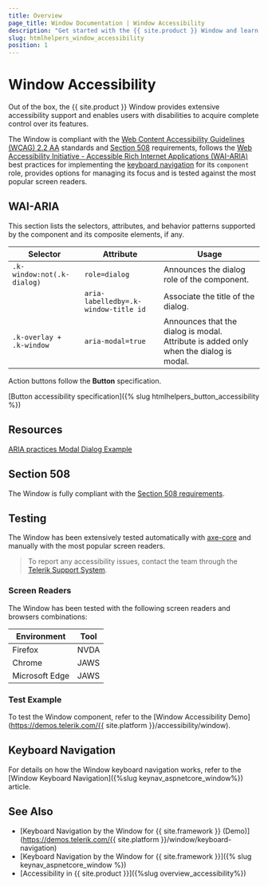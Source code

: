 ```yaml
---
title: Overview
page_title: Window Documentation | Window Accessibility
description: "Get started with the {{ site.product }} Window and learn about its accessibility support for WAI-ARIA, Section 508, and WCAG 2.2."
slug: htmlhelpers_window_accessibility
position: 1
---
```


# Window Accessibility





Out of the box, the {{ site.product }} Window provides extensive accessibility support and enables users with disabilities to acquire complete control over its features.


The Window is compliant with the [Web Content Accessibility Guidelines (WCAG) 2.2 AA](https://www.w3.org/TR/WCAG22/) standards and [Section 508](https://www.section508.gov/) requirements, follows the [Web Accessibility Initiative - Accessible Rich Internet Applications (WAI-ARIA)](https://www.w3.org/WAI/ARIA/apg/) best practices for implementing the [keyboard navigation](#keyboard-navigation) for its `component` role, provides options for managing its focus and is tested against the most popular screen readers.

## WAI-ARIA


This section lists the selectors, attributes, and behavior patterns supported by the component and its composite elements, if any.

| Selector | Attribute | Usage |
| -------- | --------- | ----- |
| `.k-window:not(.k-dialog)` | `role=dialog` | Announces the dialog role of the component. |
|  | `aria-labelledby=.k-window-title id` | Associate the title of the dialog. |
| `.k-overlay + .k-window` | `aria-modal=true` | Announces that the dialog is modal. Attribute is added only when the dialog is modal. |


Action buttons follow the **Button** specification.

[Button accessibility specification]({% slug htmlhelpers_button_accessibility %})

## Resources

[ARIA practices Modal Dialog Example](https://www.w3.org/WAI/ARIA/apg/example-index/dialog-modal/dialog)

## Section 508


The Window is fully compliant with the [Section 508 requirements](http://www.section508.gov/).

## Testing


The Window has been extensively tested automatically with [axe-core](https://github.com/dequelabs/axe-core) and manually with the most popular screen readers.

> To report any accessibility issues, contact the team through the [Telerik Support System](https://www.telerik.com/account/support-center).

### Screen Readers


The Window has been tested with the following screen readers and browsers combinations:

| Environment | Tool |
| ----------- | ---- |
| Firefox | NVDA |
| Chrome | JAWS |
| Microsoft Edge | JAWS |



### Test Example

To test the Window component, refer to the [Window Accessibility Demo](https://demos.telerik.com/{{ site.platform }}/accessibility/window).

## Keyboard Navigation

For details on how the Window keyboard navigation works, refer to the [Window Keyboard Navigation]({%slug keynav_aspnetcore_window%}) article.

## See Also

* [Keyboard Navigation by the Window for {{ site.framework }} (Demo)](https://demos.telerik.com/{{ site.platform }}/window/keyboard-navigation)
* [Keyboard Navigation by the Window for {{ site.framework }}]({% slug keynav_aspnetcore_window %})
* [Accessibility in {{ site.product }}]({%slug overview_accessibility%})